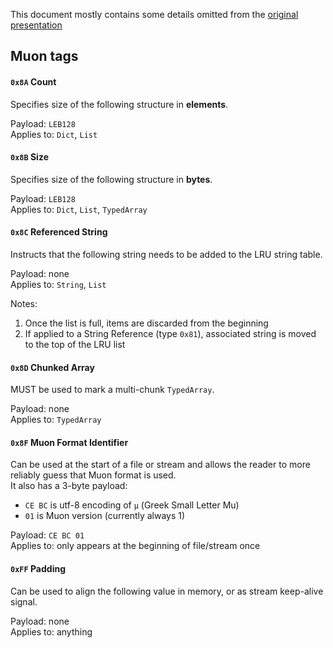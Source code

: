 This document mostly contains some details omitted from the [original presentation](https://bit.ly/muon-present)

## Muon tags

#### `0x8A` Count

Specifies size of the following structure in **elements**.

Payload: `LEB128`  
Applies to: `Dict`, `List`

#### `0x8B` Size

Specifies size of the following structure in **bytes**.

Payload: `LEB128`  
Applies to: `Dict`, `List`, `TypedArray`

#### `0x8C` Referenced String

Instructs that the following string needs to be added to the LRU string table.

Payload: none  
Applies to: `String`, `List`

Notes:
1. Once the list is full, items are discarded from the beginning
2. If applied to a String Reference (type `0x81`), associated string is moved to the top of the LRU list

#### `0x8D` Chunked Array

MUST be used to mark a multi-chunk `TypedArray`.

Payload: none  
Applies to: `TypedArray`

#### `0x8F` Muon Format Identifier

Can be used at the start of a file or stream and allows the reader to more reliably guess that Muon format is used.  
It also has a 3-byte payload:
- `CE BC` is utf-8 encoding of `μ` (Greek Small Letter Mu)
- `01` is Muon version (currently always 1)

Payload: `CE BC 01`  
Applies to: only appears at the beginning of file/stream once

#### `0xFF` Padding

Can be used to align the following value in memory, or as stream keep-alive signal.

Payload: none  
Applies to: anything
